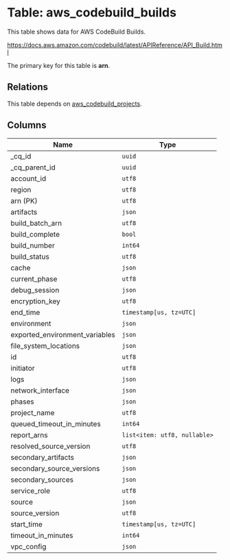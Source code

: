 # Table: aws_codebuild_builds

This table shows data for AWS CodeBuild Builds.

https://docs.aws.amazon.com/codebuild/latest/APIReference/API_Build.html

The primary key for this table is **arn**.

## Relations

This table depends on [aws_codebuild_projects](aws_codebuild_projects).

## Columns

| Name          | Type          |
| ------------- | ------------- |
|_cq_id|`uuid`|
|_cq_parent_id|`uuid`|
|account_id|`utf8`|
|region|`utf8`|
|arn (PK)|`utf8`|
|artifacts|`json`|
|build_batch_arn|`utf8`|
|build_complete|`bool`|
|build_number|`int64`|
|build_status|`utf8`|
|cache|`json`|
|current_phase|`utf8`|
|debug_session|`json`|
|encryption_key|`utf8`|
|end_time|`timestamp[us, tz=UTC]`|
|environment|`json`|
|exported_environment_variables|`json`|
|file_system_locations|`json`|
|id|`utf8`|
|initiator|`utf8`|
|logs|`json`|
|network_interface|`json`|
|phases|`json`|
|project_name|`utf8`|
|queued_timeout_in_minutes|`int64`|
|report_arns|`list<item: utf8, nullable>`|
|resolved_source_version|`utf8`|
|secondary_artifacts|`json`|
|secondary_source_versions|`json`|
|secondary_sources|`json`|
|service_role|`utf8`|
|source|`json`|
|source_version|`utf8`|
|start_time|`timestamp[us, tz=UTC]`|
|timeout_in_minutes|`int64`|
|vpc_config|`json`|